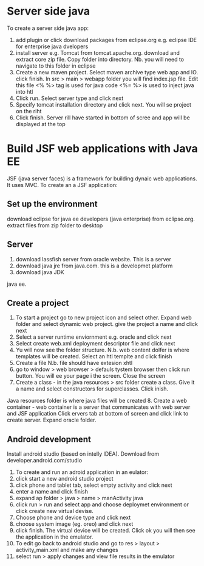 Server side java
=================
To create a server side java app:

1. add plugin or click download packages from eclipse.org e.g. eclipse IDE for enterprise java dvelopers
2. install server e.g. Tomcat from tomcat.apache.org. download and extract core zip file. Copy folder into directory. Nb. you will need to navigate to this folder in eclipse
3. Create a new maven project. Select maven archive type web app and IO. click finish. In src > main > webapp folder you will find index.jsp file. Edit this file
<% %> tag is used for java code
<%= %> is used to inject java into htl
4. Click run. Select server type and click next
5. Specify tomcat installation directory and click next. You will se project on the riht
6. Click finish. Server rill have started in bottom of scree and app will be displayed at the top

Build JSF web applications with Java EE
=========================================
JSF (java server faces) is a framework for building dynaic web applications. It uses MVC. To create an a JSF application:

Set up the environment
---------------------
download eclipse for java ee developers (java enterprise) from eclipse.org. extract files from zip  folder to desktop

Server
------
1. download lassfish server from oracle website. This is a server
2. download java jre from java.com. this is a developmet platform
3. download java JDK

java ee.

Create a project
------------------
1. To start a project go to new project icon and select other. Expand web folder and select dynamic web project. give the project a name and click next
2. Select a server runtime enviornment e.g. oracle and click next 
3. Select create web.xml deployment descriptor file and click next
4. Yu will now see the folder structure. N.b. web content dolfer is where templates will be created. Select an htl templte and click finish
5. Create a file N.b. file should have extesion xhtl
6. go to window > web browser > defauls tystem browser then click run button. You will ee your page i the screen. Close the screen
7. Create a class - in the java resources > src folder create a class. Give it a name and select constructors for superclasses. Click inish.

Java resources folder is where java files will be created
8. Create a web container - web container is a server that communicates with web server and JSF application Click ervers tab at bottom of screen and click link to create server. Expand oracle folder.

Android development
--------------------
Install android studio (based on intelly IDEA). Download from developer.android.com/studio

1. To create and run an adroid application in an eulator:
2. click start a new android studio project
3. click phone and tablet tab, select empty activity and click next
4. enter a name and click finish
5. expand ap folder > java > name > manActivity java
6. click run > run and select app and choose deploymet environment or click create new virtual devise.
7. Choose phone and device type and click next
8. choose system image (eg. oreo) and click next
9. click finish. The virtual device will be created. Click ok you will then see the application in the emulator.
10. To edit go back to android studio and go to res > layout > activity_main.xml and make any changes
11. select run > apply changes and view file results in the emulator
